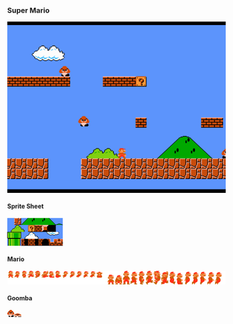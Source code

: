 ### Super Mario
![screenshot](images/screenshot.png "screenshot")

#### Sprite Sheet
![spritesheet](images/spritesheet.png "spritesheet")

#### Mario
![spritesheet](images/mario.png "mario")

#### Goomba
![spritesheet](images/goomba.png "goomba")

